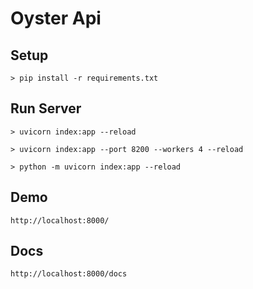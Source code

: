 # Oyster Api

## Setup
```
> pip install -r requirements.txt
```

## Run Server
```
> uvicorn index:app --reload

> uvicorn index:app --port 8200 --workers 4 --reload

> python -m uvicorn index:app --reload

```

## Demo
```
http://localhost:8000/
```

## Docs
```
http://localhost:8000/docs
```
